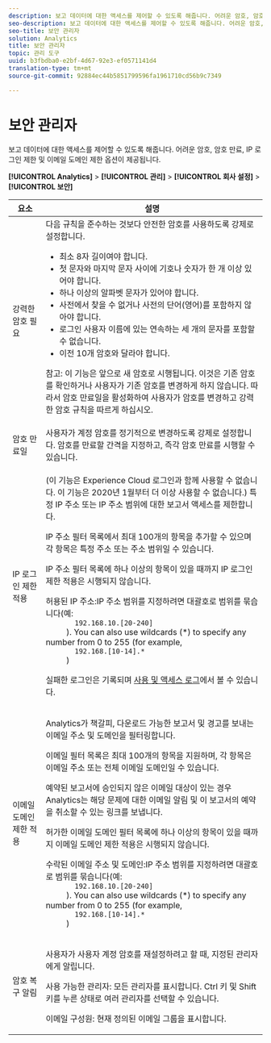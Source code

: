 ```yaml
---
description: 보고 데이터에 대한 액세스를 제어할 수 있도록 해줍니다. 어려운 암호, 암호 만료, IP 로그인 제한 및 이메일 도메인 제한 옵션이 제공됩니다.
seo-description: 보고 데이터에 대한 액세스를 제어할 수 있도록 해줍니다. 어려운 암호, 암호 만료, IP 로그인 제한 및 이메일 도메인 제한 옵션이 제공됩니다.
seo-title: 보안 관리자
solution: Analytics
title: 보안 관리자
topic: 관리 도구
uuid: b3fbdba0-e2bf-4d67-92e3-ef0571141d4
translation-type: tm+mt
source-git-commit: 92884ec44b5851799596fa1961710cd56b9c7349

---
```



# 보안 관리자

보고 데이터에 대한 액세스를 제어할 수 있도록 해줍니다. 어려운 암호, 암호 만료, IP 로그인 제한 및 이메일 도메인 제한 옵션이 제공됩니다.

**[!UICONTROL Analytics]** &gt; **[!UICONTROL 관리]** &gt; **[!UICONTROL 회사 설정]** &gt; **[!UICONTROL 보안]**

<table id="table_F1AD9DE5094A4FC2B9DA8D01198F944B"> 
 <thead> 
  <tr> 
   <th colname="col1" class="entry"> 요소 </th> 
   <th colname="col2" class="entry"> 설명 </th> 
  </tr> 
 </thead>
 <tbody> 
  <tr> 
   <td colname="col1"> <span class="wintitle"> 강력한 암호 필요 </span> </td> 
   <td colname="col2">다음 규칙을 준수하는 것보다 안전한 암호를 사용하도록 강제로 설정합니다. 
    <ul id="ul_100CC57EB4374DAA87B2074BA8B46F26"> 
     <li id="li_4D9102C361044FADBC14402A8398F2F3">최소 8자 길이여야 합니다. </li> 
     <li id="li_AFE9568C14894E93BFDFDC84DCD2838D">첫 문자와 마지막 문자 사이에 기호나 숫자가 한 개 이상 있어야 합니다. </li> 
     <li id="li_ECA05BEF7BFD4430B09D4A953B41D2A6">하나 이상의 알파벳 문자가 있어야 합니다. </li> 
     <li id="li_6928045588E94E28851BB15991C8D51E">사전에서 찾을 수 없거나 사전의 단어(영어)를 포함하지 않아야 합니다. </li> 
     <li id="li_C3DD4608CA6F43E4B1E4FCFC6D116371">로그인 사용자 이름에 있는 연속하는 세 개의 문자를 포함할 수 없습니다. </li> 
     <li id="li_687838CA01B94EE29EF4C09F485C5537">이전 10개 암호와 달라야 합니다. </li> 
    </ul> <p>참고: 이 기능은 앞으로 새 암호로 시행됩니다. 이것은 기존 암호를 확인하거나 사용자가 기존 암호를 변경하게 하지 않습니다. 따라서 암호 만료일을 활성화하여 사용자가 암호를 변경하고 강력한 암호 규칙을 따르게 하십시오. </p> </td> 
  </tr> 
  <tr> 
   <td colname="col1"> <span class="wintitle"> 암호 만료일</span> </td> 
   <td colname="col2"> 사용자가 계정 암호를 정기적으로 변경하도록 강제로 설정합니다. 암호를 만료할 간격을 지정하고, 즉각 암호 만료를 시행할 수 있습니다. </td> 
  </tr> 
  <tr> 
   <td colname="col1"> <span class="wintitle"> IP 로그인 제한 적용</span> </td> 
   <td colname="col2"> <p>(이 기능은 Experience Cloud 로그인과 함께 사용할 수 없습니다. 이 기능은 2020년 1월부터 더 이상 사용할 수 없습니다.) 특정 IP 주소 또는 IP 주소 범위에 대한 보고서 액세스를 제한합니다. </p> <p>IP 주소 필터 목록에서 최대 100개의 항목을 추가할 수 있으며 각 항목은 특정 주소 또는 주소 범위일 수 있습니다. </p> <p>  IP 주소 필터 목록에 하나 이상의 항목이 있을 때까지 <span class="wintitle">IP 로그인 제한 적용</span>은 시행되지 않습니다. </p> <p> <span class="uicontrol"> 허용된 IP 주소</span>:IP 주소 범위를 지정하려면 대괄호로 범위를 묶습니다(예: <code>
       192.168.10.[20-240]
     </code>). You can also use wildcards (*) to specify any number from 0 to 255 (for example, 
     <code>
       192.168.[10-14].*
     </code>) </p> <p>실패한 로그인은 기록되며 <a href="../../admin/admin/logs.md#section_6FBAF92D9EA244809C45A78A2F0A7232" format="dita" scope="local">사용 및 액세스 로그</a>에서 볼 수 있습니다. </p> </td> 
  </tr> 
  <tr> 
   <td colname="col1"> <span class="wintitle"> 이메일 도메인 제한 적용</span> </td> 
   <td colname="col2"> <p>Analytics가 책갈피, 다운로드 가능한 보고서 및 경고를 보내는 이메일 주소 및 도메인을 필터링합니다. </p> <p>이메일 필터 목록은 최대 100개의 항목을 지원하며, 각 항목은 이메일 주소 또는 전체 이메일 도메인일 수 있습니다. </p> <p>예약된 보고서에 승인되지 않은 이메일 대상이 있는 경우 Analytics는 해당 문제에 대한 이메일 알림 및 이 보고서의 예약을 취소할 수 있는 링크를 보냅니다. </p> <p> <span class="wintitle"> 허가한 이메일 도메인 필터</span> 목록에 하나 이상의 항목이 있을 때까지 <span class="wintitle">이메일 도메인 제한 적용</span>은 시행되지 않습니다. </p> <p> <span class="uicontrol"> 수락된 이메일 주소 및 도메인</span>:IP 주소 범위를 지정하려면 대괄호로 범위를 묶습니다(예: <code>
       192.168.10.[20-240]
     </code>). You can also use wildcards (*) to specify any number from 0 to 255 (for example, 
     <code>
       192.168.[10-14].*
     </code>) </p> </td> 
  </tr> 
  <tr> 
   <td colname="col1"> <span class="wintitle"> 암호 복구 알림</span> </td> 
   <td colname="col2"> <p>사용자가 사용자 계정 암호를 재설정하려고 할 때, 지정된 관리자에게 알립니다. </p> <p> <span class="uicontrol"> 사용 가능한 관리자</span>: 모든 관리자를 표시합니다. Ctrl 키 및 Shift 키를 누른 상태로 여러 관리자를 선택할 수 있습니다. </p> <p> <span class="uicontrol">이메일 구성원</span>: 현재 정의된 이메일 그룹을 표시합니다.  </p> </td> 
  </tr> 
 </tbody> 
</table>

